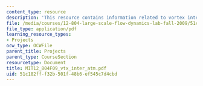 ```yaml
---
content_type: resource
description: 'This resource contains information related to vortex interaction. '
file: /media/courses/12-804-large-scale-flow-dynamics-lab-fall-2009/51c182fff32b501f48b6ef545c7d4cbd_MIT12_804F09_vtx_inter_atm.pdf
file_type: application/pdf
learning_resource_types:
- Projects
ocw_type: OCWFile
parent_title: Projects
parent_type: CourseSection
resourcetype: Document
title: MIT12_804F09_vtx_inter_atm.pdf
uid: 51c182ff-f32b-501f-48b6-ef545c7d4cbd
---
```

